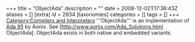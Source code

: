 +++
title = "ObjectAda"
description = ""
date = 2008-12-02T17:38:43Z
aliases = []
[extra]
id = 2934
[taxonomies]
categories = []
tags = []
+++
[Category:Compilers and Interpreters](https://rosettacode.org/wiki/Category:Compilers_and_Interpreters)
'''ObjectAda''' is an implementation of [Ada 95](https://rosettacode.org/wiki/Ada_95) by Aonix. See [http://www.aonix.com/Ada_Solutions.html ObjectAda]. ObjectAda exists in both native and embedded variants.
